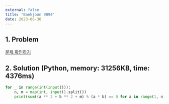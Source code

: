 ```yaml
---
external: false
title: "Baekjoon 9094"
date: 2023-06-30
---
```


## 1. Problem

[문제 확인하기](https://www.acmicpc.net/problem/9094)

## 2. Solution (Python, memory: 31256KB, time: 4376ms)

```python
for _ in range(int(input())):
    n, m = map(int, input().split())
    print(sum((a ** 2 + b ** 2 + m) % (a * b) == 0 for a in range(1, n) for b in range(a + 1, n)))
```
